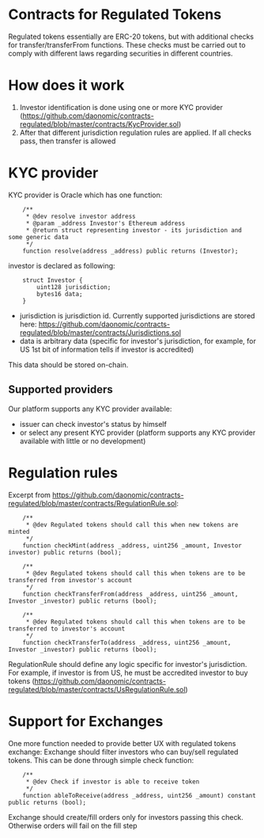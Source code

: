 # Contracts for Regulated Tokens 

Regulated tokens essentially are ERC-20 tokens, but with additional checks for transfer/transferFrom functions.
These checks must be carried out to comply with different laws regarding securities in different countries.

# How does it work

1. Investor identification is done using one or more KYC provider (https://github.com/daonomic/contracts-regulated/blob/master/contracts/KycProvider.sol)
2. After that different jurisdiction regulation rules are applied. If all checks pass, then transfer is allowed

# KYC provider

KYC provider is Oracle which has one function:

```solidity
    /**
     * @dev resolve investor address
     * @param _address Investor's Ethereum address
     * @return struct representing investor - its jurisdiction and some generic data
     */
    function resolve(address _address) public returns (Investor);
```

investor is declared as following:
```solidity
    struct Investor {
        uint128 jurisdiction;
        bytes16 data;
    }
```

- jurisdiction is jurisdiction id. Currently supported jurisdictions are stored here: https://github.com/daonomic/contracts-regulated/blob/master/contracts/Jurisdictions.sol
- data is arbitrary data (specific for investor's jurisdiction, for example, for US 1st bit of information tells if investor is accredited)

This data should be stored on-chain. 

## Supported providers
Our platform supports any KYC provider available:
- issuer can check investor's status by himself
- or select any present KYC provider (platform supports any KYC provider available with little or no development)

# Regulation rules

Excerpt from https://github.com/daonomic/contracts-regulated/blob/master/contracts/RegulationRule.sol:
```solidity
    /**
     * @dev Regulated tokens should call this when new tokens are minted
     */
    function checkMint(address _address, uint256 _amount, Investor investor) public returns (bool);

    /**
     * @dev Regulated tokens should call this when tokens are to be transferred from investor's account
     */
    function checkTransferFrom(address _address, uint256 _amount, Investor _investor) public returns (bool);

    /**
     * @dev Regulated tokens should call this when tokens are to be transferred to investor's account
     */
    function checkTransferTo(address _address, uint256 _amount, Investor _investor) public returns (bool);
```

RegulationRule should define any logic specific for investor's jurisdiction. For example, if investor is from US, he must be accredited investor to buy tokens
(https://github.com/daonomic/contracts-regulated/blob/master/contracts/UsRegulationRule.sol)

# Support for Exchanges

One more function needed to provide better UX with regulated tokens exchange: Exchange should filter investors who can buy/sell regulated tokens. This can be done through simple check function:

```solidity
    /**
     * @dev Check if investor is able to receive token
     */
    function ableToReceive(address _address, uint256 _amount) constant public returns (bool);
```

Exchange should create/fill orders only for investors passing this check. Otherwise orders will fail on the fill step
